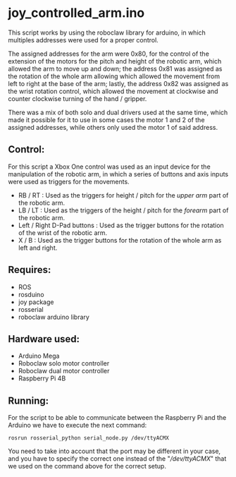 # joy_controlled_arm.ino
This script works by using the roboclaw library for arduino, in which multiples addresses were used for a proper control.

The assigned addresses for the arm were 0x80, for the control of the extension of the motors for the pitch and height of the robotic arm, which allowed the arm to move up and down; the address 0x81 was assigned as the rotation of the whole arm allowing which allowed the movement from left to right at the base of the arm; lastly, the address 0x82 was assigned as the wrist rotation control, which allowed the movement at clockwise and counter clockwise turning of the hand / gripper. 

There was a mix of both solo and dual drivers used at the same time, which made it possible for it to use in some cases the motor 1 and 2 of the assigned addresses, while others only used the motor 1 of said address.

## Control:

For this script a Xbox One control was used as an input device for the manipulation of the robotic arm, in which a series of buttons and axis inputs were used as triggers for the movements.

* RB / RT : Used as the triggers for height / pitch for the *upper arm* part of the robotic arm.
* LB / LT : Used as the triggers of the height / pitch for the *forearm* part of the robotic arm.
* Left / Right D-Pad buttons : Used as the trigger buttons for the rotation of the wrist of the robotic arm.
* X / B : Used as the trigger buttons for the rotation of the whole arm as left and right.


## Requires:
- ROS
- rosduino
- joy package
- rosserial
- roboclaw arduino library

## Hardware used:
- Arduino Mega
- Roboclaw solo motor controller
- Roboclaw dual motor controller
- Raspberry Pi 4B

## Running:
For the script to be able to communicate between the Raspberry Pi and the Arduino we have to execute the next command:

```
rosrun rosserial_python serial_node.py /dev/ttyACMX
```
You need to take into account that the port may be different in your case, and you have to specify the correct one instead of the "*/dev/ttyACMX*" that we used on the command above for the correct setup. 